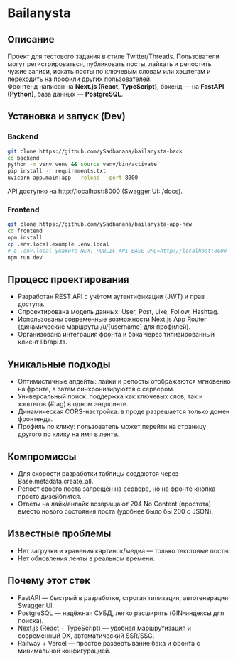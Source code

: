# Bailanysta

## Описание
Проект для тестового задания в стиле Twitter/Threads. Пользователи могут регистрироваться, публиковать посты, лайкать и репостить чужие записи, искать посты по ключевым словам или хэштегам и переходить на профили других пользователей.  
Фронтенд написан на **Next.js (React, TypeScript)**, бэкенд — на **FastAPI (Python)**, база данных — **PostgreSQL**.

## Установка и запуск (Dev)
### Backend
```bash
git clone https://github.com/ySadbanana/bailanysta-back
cd backend
python -m venv venv && source venv/bin/activate
pip install -r requirements.txt
uvicorn app.main:app --reload --port 8000
```

API доступно на http://localhost:8000 (Swagger UI: /docs).

### Frontend
```bash
git clone https://github.com/ySadbanana/bailanysta-app-new
cd frontend
npm install
cp .env.local.example .env.local
# в .env.local укажите NEXT_PUBLIC_API_BASE_URL=http://localhost:8000
npm run dev
```

## Процесс проектирования

- Разработан REST API с учётом аутентификации (JWT) и прав доступа.
- Спроектирована модель данных: User, Post, Like, Follow, Hashtag.
- Использованы современные возможности Next.js App Router (динамические маршруты /u/[username] для профилей).
- Организована интеграция фронта и бэка через типизированный клиент lib/api.ts.

## Уникальные подходы

- Оптимистичные апдейты: лайки и репосты отображаются мгновенно на фронте, а затем синхронизируются с сервером.
- Универсальный поиск: поддержка как ключевых слов, так и хэштегов (#tag) в одном эндпоинте.
- Динамическая CORS-настройка: в проде разрешается только домен фронтенда.
- Профиль по клику: пользователь может перейти на страницу другого по клику на имя в ленте.

## Компромиссы

- Для скорости разработки таблицы создаются через Base.metadata.create_all.
- Репост своего поста запрещён на сервере, но на фронте кнопка просто дизейблится.
- Ответы на лайк/анлайк возвращают 204 No Content (простота) вместо нового состояния поста (удобнее было бы 200 с JSON).

## Известные проблемы

- Нет загрузки и хранения картинок/медиа — только текстовые посты.
- Нет обновления ленты в реальном времени.

## Почему этот стек

- FastAPI — быстрый в разработке, строгая типизация, автогенерация Swagger UI.
- PostgreSQL — надёжная СУБД, легко расширять (GIN-индексы для поиска).
- Next.js (React + TypeScript) — удобная маршрутизация и современный DX, автоматический SSR/SSG.
- Railway + Vercel — простое развертывание бэка и фронта с минимальной конфигурацией.